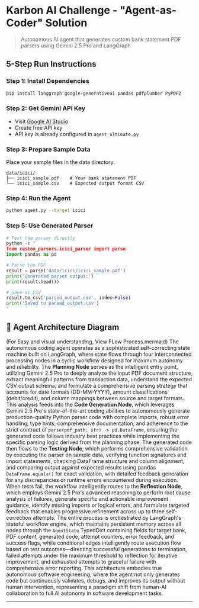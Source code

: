 # Karbon AI Challenge - "Agent-as-Coder" Solution

> Autonomous AI agent that generates custom bank statement PDF parsers using Gemini 2.5 Pro and LangGraph

## 5-Step Run Instructions

### Step 1: Install Dependencies
```bash
pip install langgraph google-generativeai pandas pdfplumber PyPDF2
```

### Step 2: Get Gemini API Key  
- Visit [Google AI Studio](https://ai.google.dev/)
- Create free API key
- API key is already configured in `agent_ultimate.py`

### Step 3: Prepare Sample Data
Place your sample files in the data directory:
```
data/icici/
├── icici_sample.pdf    # Your bank statement PDF
└── icici_sample.csv    # Expected output format CSV
```

### Step 4: Run the Agent
```bash
python agent.py --target icici
```

### Step 5: Use Generated Parser
```python
# Test the parser directly
python -c "
from custom_parsers.icici_parser import parse
import pandas as pd

# Parse the PDF
result = parse('data/icici/icici_sample.pdf')
print('Generated parser output:')
print(result.head())

# Save as CSV
result.to_csv('parsed_output.csv', index=False)
print('Saved to parsed_output.csv')
"
```

## 🔄 Agent Architecture Diagram

(For Easy and visual understanding, View FLow Process.mermaid) The autonomous coding agent operates as a sophisticated self-correcting state machine built on LangGraph, where state flows through four interconnected processing nodes in a cyclic workflow designed for maximum autonomy and reliability. The **Planning Node** serves as the intelligent entry point, utilizing Gemini 2.5 Pro to deeply analyze the input PDF document structure, extract meaningful patterns from transaction data, understand the expected CSV output schema, and formulate a comprehensive parsing strategy that accounts for date formats (DD-MM-YYYY), amount classifications (debit/credit), and column mappings between source and target formats. This analysis feeds into the **Code Generation Node**, which leverages Gemini 2.5 Pro's state-of-the-art coding abilities to autonomously generate production-quality Python parser code with complete imports, robust error handling, type hints, comprehensive documentation, and adherence to the strict contract of `parse(pdf_path: str) -> pd.DataFrame`, ensuring the generated code follows industry best practices while implementing the specific parsing logic derived from the planning phase. The generated code then flows to the **Testing Node**, which performs comprehensive validation by executing the parser on sample data, verifying function signatures and import statements, checking DataFrame structure and column alignment, and comparing output against expected results using pandas `DataFrame.equals()` for exact validation, with detailed feedback generation for any discrepancies or runtime errors encountered during execution. When tests fail, the workflow intelligently routes to the **Reflection Node**, which employs Gemini 2.5 Pro's advanced reasoning to perform root cause analysis of failures, generate specific and actionable improvement guidance, identify missing imports or logical errors, and formulate targeted feedback that enables progressive refinement across up to three self-correction attempts. The entire process is orchestrated by LangGraph's stateful workflow engine, which maintains persistent memory across all nodes through the `AgentState` TypedDict containing fields for target bank, PDF content, generated code, attempt counters, error feedback, and success flags, while conditional edges intelligently route execution flow based on test outcomes—directing successful generations to termination, failed attempts under the maximum threshold to reflection for iterative improvement, and exhausted attempts to graceful failure with comprehensive error reporting. This architecture embodies true autonomous software engineering, where the agent not only generates code but continuously validates, debugs, and improves its output without human intervention, representing a paradigm shift from human-AI collaboration to full AI autonomy in software development tasks.

---
